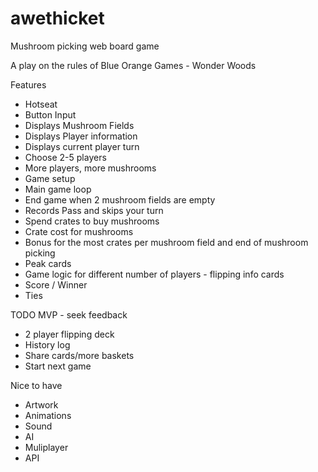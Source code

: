 # awethicket
Mushroom picking web board game

A play on the rules of Blue Orange Games - Wonder Woods

Features
- Hotseat
- Button Input
- Displays Mushroom Fields
- Displays Player information
- Displays current player turn
- Choose 2-5 players
- More players, more mushrooms
- Game setup
- Main game loop
- End game when 2 mushroom fields are empty
- Records Pass and skips your turn
- Spend crates to buy mushrooms
- Crate cost for mushrooms
- Bonus for the most crates per mushroom field and end of mushroom picking
- Peak cards
- Game logic for different number of players - flipping info cards
- Score / Winner
- Ties

TODO MVP - seek feedback
- 2 player flipping deck
- History log
- Share cards/more baskets
- Start next game

Nice to have
- Artwork
- Animations
- Sound
- AI
- Muliplayer
- API
